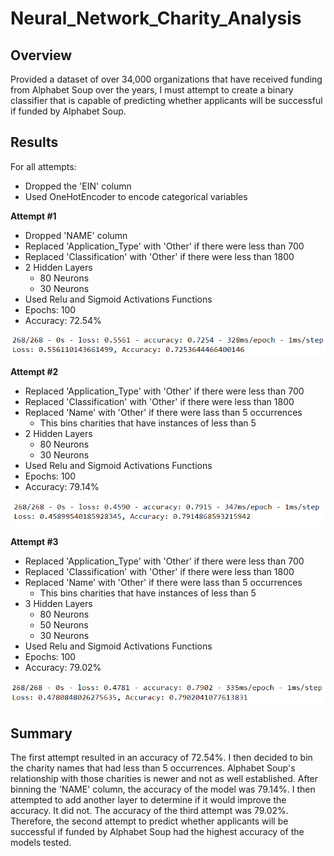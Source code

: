 # Neural_Network_Charity_Analysis
## Overview
Provided a dataset of over 34,000 organizations that have received funding from Alphabet Soup over the years, I must attempt to create a binary classifier that is capable of predicting whether applicants will be successful if funded by Alphabet Soup.

## Results
For all attempts:
* Dropped the 'EIN' column
* Used OneHotEncoder to encode categorical variables

**Attempt #1**
* Dropped 'NAME' column
* Replaced 'Application_Type' with 'Other' if there were less than 700 
* Replaced 'Classification' with 'Other' if there were less than 1800
* 2 Hidden Layers
	* 80 Neurons
	* 30 Neurons
* Used Relu and Sigmoid Activations Functions
* Epochs: 100
* Accuracy: 72.54%

![Attempt 1](https://github.com/BlazeMedina/Neural_Network_Charity_Analysis/blob/main/Resources/Attempt%201.png)
 

**Attempt #2**
* Replaced 'Application_Type' with 'Other' if there were less than 700 
* Replaced 'Classification' with 'Other' if there were less than 1800
* Replaced 'Name' with 'Other' if there were lass than 5 occurrences
	* This bins charities that have instances of less than 5 
* 2 Hidden Layers
	* 80 Neurons
	* 30 Neurons
* Used Relu and Sigmoid Activations Functions
* Epochs: 100
* Accuracy: 79.14%

![Attempt 2](https://github.com/BlazeMedina/Neural_Network_Charity_Analysis/blob/main/Resources/Attempt%202.png)

**Attempt #3**
* Replaced 'Application_Type' with 'Other' if there were less than 700 
* Replaced 'Classification' with 'Other' if there were less than 1800
* Replaced 'Name' with 'Other' if there were lass than 5 occurrences
	* This bins charities that have instances of less than 5 
* 3 Hidden Layers
	* 80 Neurons
	* 50 Neurons
	* 30 Neurons
* Used Relu and Sigmoid Activations Functions
* Epochs: 100
* Accuracy: 79.02%

![Attempt 3](https://github.com/BlazeMedina/Neural_Network_Charity_Analysis/blob/main/Resources/Attempt%203.png)

## Summary
The first attempt resulted in an accuracy of 72.54%.  I then decided to bin the charity names that had less than 5 occurrences.  Alphabet Soup's relationship with those charities is newer and not as well established.  After binning the 'NAME' column, the accuracy of the model was 79.14%.  I then attempted to add another layer to determine if it would improve the accuracy.  It did not.  The accuracy of the third attempt was 79.02%.  Therefore, the second attempt to predict whether applicants will be successful if funded by Alphabet Soup had the highest accuracy of the models tested.
